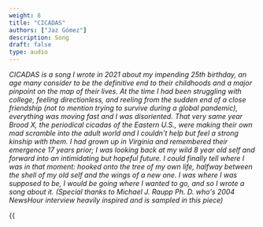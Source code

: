 ```yaml
---
weight: 8
title: "CICADAS"
authors: ["Jaz Gómez"]
description: Song
draft: false
type: audio
---
```


*CICADAS is a song I wrote in 2021 about my impending 25th birthday, an age many consider to be the definitive end to their childhoods and a major pinpoint on the map of their lives. At the time I had been struggling with college, feeling directionless, and reeling from the sudden end of a close friendship (not to mention trying to survive during a global pandemic), everything was moving fast and I was disoriented. That very same year Brood X, the periodical cicadas of the Eastern U.S., were making their own mad scramble into the adult world and I couldn't help but feel a strong kinship with them. I had grown up in Virginia and remembered their emergence 17 years prior; I was looking back at my wild 8 year old self and forward into an intimidating but hopeful future. I could finally tell where I was in that moment: hooked onto the tree of my own life, halfway between the shell of my old self and the wings of a new one. I was where I was supposed to be, I would be going where I wanted to go, and so I wrote a song about it. (Special thanks to Michael J. Raupp Ph. D. who's 2004 NewsHour interview heavily inspired and is sampled in this piece)*

{{<audio src="/images/issue7/Cicadas.mp3" >}}